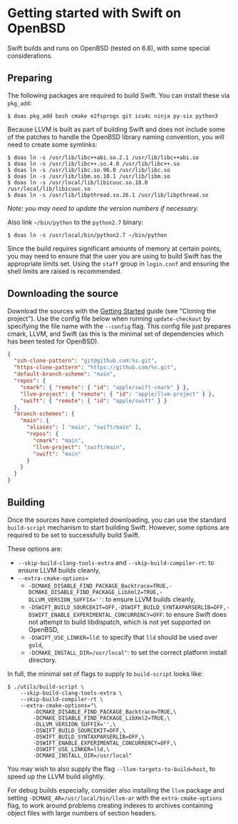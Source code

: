 # Getting started with Swift on OpenBSD

Swift builds and runs on OpenBSD (tested on 6.8), with some special considerations.

## Preparing

The following packages are required to build Swift. You can install these via `pkg_add`:

```shell
$ doas pkg_add bash cmake e2fsprogs git icu4c ninja py-six python3
```

Because LLVM is built as part of building Swift and does not include some of the patches to handle the OpenBSD library naming convention, you will need to create some symlinks:

```shell
$ doas ln -s /usr/lib/libc++abi.so.2.1 /usr/lib/libc++abi.so
$ doas ln -s /usr/lib/libc++.so.4.0 /usr/lib/libc++.so
$ doas ln -s /usr/lib/libc.so.96.0 /usr/lib/libc.so
$ doas ln -s /usr/lib/libm.so.10.1 /usr/lib/libm.so
$ doas ln -s /usr/local/lib/libicuuc.so.18.0 /usr/local/lib/libicuuc.so
$ doas ln -s /usr/lib/libpthread.so.26.1 /usr/lib/libpthread.so
```

*Note: you may need to update the version numbers if necessary.*

Also link `~/bin/python` to the `python2.7` binary:

```shell
$ doas ln -s /usr/local/bin/python2.7 ~/bin/python
```

Since the build requires significant amounts of memory at certain points, you may need to ensure that the user you are using to build Swift has the appropriate limits set. Using the `staff` group in `login.conf` and ensuring the shell limits are raised is recommended.

## Downloading the source

Download the sources with the [Getting Started](/docs/HowToGuides/GettingStarted.md) guide (see "Cloning the project"). Use the config file below when running `update-checkout` by specifying the file name with the `--config` flag. This config file just prepares cmark, LLVM, and Swift (as this is the minimal set of dependencies which has been tested for OpenBSD).

```json
{
  "ssh-clone-pattern": "git@github.com:%s.git",
  "https-clone-pattern": "https://github.com/%s.git",
  "default-branch-scheme": "main",
  "repos": {
    "cmark": { "remote": { "id": "apple/swift-cmark" } },
    "llvm-project": { "remote": { "id": "apple/llvm-project" } },
    "swift": { "remote": { "id": "apple/swift" } }
  },
  "branch-schemes": {
    "main": {
      "aliases": [ "main", "swift/main" ],
      "repos": {
        "cmark": "main",
        "llvm-project": "swift/main",
        "swift": "main"
      }
    }
  }
}
```

## Building

Once the sources have completed downloading, you can use the standard `build-script` mechanism to start building Swift. However, some options are required to be set to successfully build Swift.

These options are:
* `--skip-build-clang-tools-extra` and `--skip-build-compiler-rt`: to ensure LLVM builds cleanly,
* `--extra-cmake-options=`
  * `-DCMAKE_DISABLE_FIND_PACKAGE_Backtrace=TRUE,-DCMAKE_DISABLE_FIND_PACKAGE_LibXml2=TRUE,-DLLVM_VERSION_SUFFIX=''`: to ensure LLVM builds cleanly,
  * `-DSWIFT_BUILD_SOURCEKIT=OFF,-DSWIFT_BUILD_SYNTAXPARSERLIB=OFF,-DSWIFT_ENABLE_EXPERIMENTAL_CONCURRENCY=OFF`: to ensure Swift does not attempt to build libdispatch, which is not yet supported on OpenBSD,
  * `-DSWIFT_USE_LINKER=lld`: to specify that `lld` should be used over `gold`,
  * `-DCMAKE_INSTALL_DIR=/usr/local"`: to set the correct platform install directory.

In full, the minimal set of flags to supply to `build-script` looks like:
```shell
$ ./utils/build-script \
    --skip-build-clang-tools-extra \
    --skip-build-compiler-rt \
    --extra-cmake-options="\
        -DCMAKE_DISABLE_FIND_PACKAGE_Backtrace=TRUE,\
        -DCMAKE_DISABLE_FIND_PACKAGE_LibXml2=TRUE,\
        -DLLVM_VERSION_SUFFIX='',\
        -DSWIFT_BUILD_SOURCEKIT=OFF,\
        -DSWIFT_BUILD_SYNTAXPARSERLIB=OFF,\
        -DSWIFT_ENABLE_EXPERIMENTAL_CONCURRENCY=OFF,\
        -DSWIFT_USE_LINKER=lld,\
        -DCMAKE_INSTALL_DIR=/usr/local"
```

You may wish to also supply the flag `--llvm-targets-to-build=host`, to speed up the LLVM build slightly.

For debug builds especially, consider also installing the `llvm` package and setting `-DCMAKE_AR=/usr/local/bin/llvm-ar` with the `extra-cmake-options` flag, to work around problems creating indexes to archives containing object files with large numbers of section headers.
